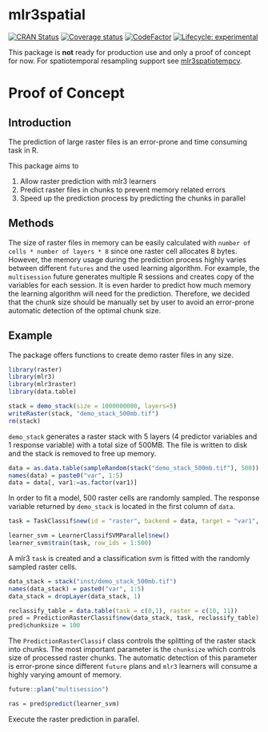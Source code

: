 # mlr3spatial

<!-- badges: start -->
[![CRAN Status](https://www.r-pkg.org/badges/version-ago/mlr3spatial)](https://cran.r-project.org/package=mlr3spatial)
[![Coverage status](https://codecov.io/gh/mlr-org/mlr3spatial/branch/main/graph/badge.svg)](https://codecov.io/github/mlr-org/mlr3spatial?branch=main)
[![CodeFactor](https://www.codefactor.io/repository/github/mlr-org/mlr3spatial/badge)](https://www.codefactor.io/repository/github/mlr-org/mlr3spatial)
[![Lifecycle: experimental](https://img.shields.io/badge/lifecycle-experimental-orange.svg)](https://lifecycle.r-lib.org/articles/stages.html#experimental)
<!-- badges: end -->

This package is **not** ready for production use and only a proof of concept for now.
For spatiotemporal resampling support see [mlr3spatiotempcv](https://github.com/mlr-org/mlr3spatiotempcv).

# Proof of Concept
## Introduction

The prediction of large raster files is an error-prone and time consuming task in R.

This package aims to

1. Allow raster prediction with mlr3 learners
1. Predict raster files in chunks to prevent memory related errors
1. Speed up the prediction process by predicting the chunks in parallel

## Methods

The size of raster files in memory can be easily calculated with `number of cells * number of layers * 8` since one raster cell allocates 8 bytes.
However, the memory usage during the prediction process highly varies between different `futures` and the used learning algorithm.
For example, the `multisession` future generates multiple R sessions and creates copy of the variables for each session.
It is even harder to predict how much memory the learning algorithm will need for the prediction.
Therefore, we decided that the chunk size should be manually set by user to avoid an error-prone automatic detection of the optimal chunk size.

## Example

The package offers functions to create demo raster files in any size.

``` r
library(raster)
library(mlr3)
library(mlr3raster)
library(data.table)

stack = demo_stack(size = 1000000000, layers=5)
writeRaster(stack, "demo_stack_500mb.tif")
rm(stack)
```

`demo_stack` generates a raster stack with 5 layers (4 predictor variables and 1 response variable) with a total size of 500MB.
The file is written to disk and the stack is removed to free up memory.

```r
data = as.data.table(sampleRandom(stack("demo_stack_500mb.tif"), 500))
names(data) = paste0("var", 1:5)
data = data[, var1:=as.factor(var1)]
```

In order to fit a model, 500 raster cells are randomly sampled.
The response variable returned by `demo_stack` is located in the first column of `data`.

```r
task = TaskClassif$new(id = "raster", backend = data, target = "var1", positive = "1")

learner_svm = LearnerClassifSVMParallel$new()
learner_svm$train(task, row_ids = 1:500)
```

A mlr3 `task` is created and a classification svm is fitted with the randomly sampled raster cells.

``` r
data_stack = stack("inst/demo_stack_500mb.tif")
names(data_stack) = paste0("var", 1:5)
data_stack = dropLayer(data_stack, 1)

reclassify_table = data.table(task = c(0,1), raster = c(10, 11))
pred = PredictionRasterClassif$new(data_stack, task, reclassify_table)
pred$chunksize = 100
```

The `PredictionRasterClassif` class controls the splitting of the raster stack into chunks.
The most important parameter is the `chunksize` which controls size of processed raster chunks.
The automatic detection of this parameter is error-prone since different `future` plans and `mlr3` learners will consume a highly varying amount of memory.

``` r
future::plan("multisession")

ras = pred$predict(learner_svm)
```

Execute the raster prediction in parallel.
